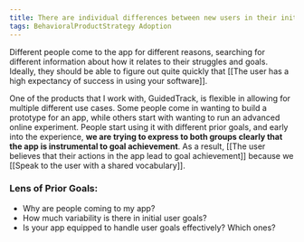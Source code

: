```yaml
---
title: There are individual differences between new users in their initial user goals
tags: BehavioralProductStrategy Adoption
---
```

Different people come to the app for different reasons, searching for different information about how it relates to their struggles and goals. Ideally, they should be able to figure out quite quickly that [[The user has a high expectancy of success in using your software]].

One of the products that I work with, GuidedTrack, is flexible in allowing for multiple different use cases. Some people come in wanting to build a prototype for an app, while others start with wanting to run an advanced online experiment. People start using it with different prior goals, and early into the experience, **we are trying to express to both groups clearly that the app is instrumental to goal achievement**. As a result, [[The user believes that their actions in the app lead to goal achievement]] because we [[Speak to the user with a shared vocabulary]].

### Lens of Prior Goals: 
* Why are people coming to my app?
* How much variability is there in initial user goals?
* Is your app equipped to handle user goals effectively? Which ones?